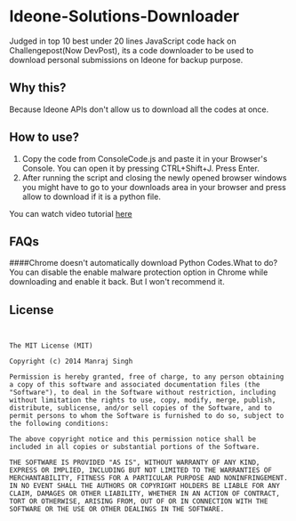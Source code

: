 Ideone-Solutions-Downloader
===========================

Judged in top 10 best under 20 lines JavaScript code hack on Challengepost(Now DevPost), its a code downloader to be used to download personal submissions on Ideone for backup purpose.

## Why this?
Because Ideone APIs don't allow us to download all the codes at once.

## How to use?
1. Copy the code from ConsoleCode.js and paste it in your Browser's Console. You can open it by pressing CTRL+Shift+J. Press Enter.
1. After running the script and closing the newly opened browser windows you might have to go to your downloads area in your browser and press allow to download if it is a python file.

You can watch video tutorial [here](https://www.youtube.com/watch?v=wO-3Eifu3ko)

## FAQs

####Chrome doesn't automatically download Python Codes.What to do?
You can disable the enable malware protection option in Chrome while downloading and enable it back. But I won't recommend it.

## License
```


The MIT License (MIT)

Copyright (c) 2014 Manraj Singh

Permission is hereby granted, free of charge, to any person obtaining a copy of this software and associated documentation files (the "Software"), to deal in the Software without restriction, including without limitation the rights to use, copy, modify, merge, publish, distribute, sublicense, and/or sell copies of the Software, and to permit persons to whom the Software is furnished to do so, subject to the following conditions:

The above copyright notice and this permission notice shall be included in all copies or substantial portions of the Software.

THE SOFTWARE IS PROVIDED "AS IS", WITHOUT WARRANTY OF ANY KIND, EXPRESS OR IMPLIED, INCLUDING BUT NOT LIMITED TO THE WARRANTIES OF MERCHANTABILITY, FITNESS FOR A PARTICULAR PURPOSE AND NONINFRINGEMENT. IN NO EVENT SHALL THE AUTHORS OR COPYRIGHT HOLDERS BE LIABLE FOR ANY CLAIM, DAMAGES OR OTHER LIABILITY, WHETHER IN AN ACTION OF CONTRACT, TORT OR OTHERWISE, ARISING FROM, OUT OF OR IN CONNECTION WITH THE SOFTWARE OR THE USE OR OTHER DEALINGS IN THE SOFTWARE.

```
